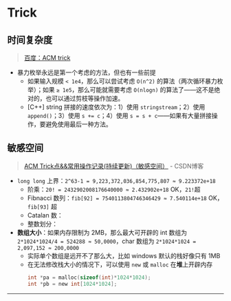 # Trick

## 时间复杂度
> [百度：ACM trick](https://www.baidu.com/s?wd=ACM%20trick)
- 暴力枚举永远是第一个考虑的方法，但也有一些前提
    - 如果输入规模 `< 1e4`，那么可以尝试考虑 `O(n^2)` 的算法（两次循环暴力枚举）；如果 `≥ 1e5`，那么可能就需要考虑 `O(nlogn)` 的算法了——这不是绝对的，也可以通过剪枝等操作加速。
    - [C++] string 拼接的速度依次为：1）使用 `stringstream`；2）使用 `append()`；3）使用 `s += c`；4）使用 `s = s + c`——如果有大量拼接操作，要避免使用最后一种方法。

## 敏感空间
> [ACM Trick点&&常用操作记录(持续更新)（敏感空间）](https://blog.csdn.net/feynman1999/article/details/79588347) - CSDN博客 
- `long long` 上界：`2^63-1 = 9,223,372,036,854,775,807 ≈ 9.223372e+18`
    - 阶乘：`20! = 2432902008176640000 ≈ 2.432902e+18` OK，`21!`超
    - Fibnacci 数列：`fib[92] = 7540113804746346429 ≈ 7.540114e+18` OK，`fib[93]` 超
    - Catalan 数：
    - 整数划分：
- **数组大小**：如果内存限制为 2MB，那么最大可开辟的 int 数组为 `2*1024*1024/4 = 524288 ≈ 50,0000`，char 数组为 `2*1024*1024 = 2,097,152 ≈ 200,0000`
    - 实际单个数组是远开不了那么大，比如 windows 默认的栈好像只有 1MB
    - 在无法修改栈大小的情况下，可以使用 `new` 或 `malloc` 在**堆**上开辟内存
        ```C
        int *pa = malloc(sizeof(int)*1024*1024);
        int *pb = new int[1024*1024];
        ```
        
------

